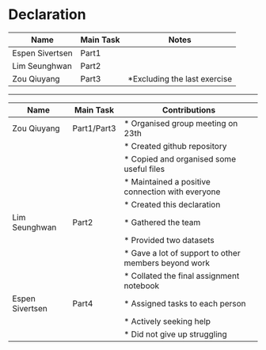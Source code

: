 # Declaration
|Name|Main Task|Notes |
|---|---|---|
|Espen Sivertsen|Part1|
|Lim Seunghwan|Part2|
|Zou Qiuyang|Part3| *Excluding the last exercise

------

|Name|Main Task|Contributions|
|---|---|---|
|Zou Qiuyang|Part1/Part3|* Organised group meeting on 23th|
|||* Created github repository|
|||* Copied and organised some useful files|
|||* Maintained a positive connection with everyone|
|||* Created this declaration| 
|Lim Seunghwan|Part2|* Gathered the team|
|||* Provided two datasets|
|||* Gave a lot of support to other members beyond work|
|||* Collated the final assignment notebook|
|Espen Sivertsen|Part4|* Assigned tasks to each person|
|||* Actively seeking help|
|||* Did not give up struggling|
